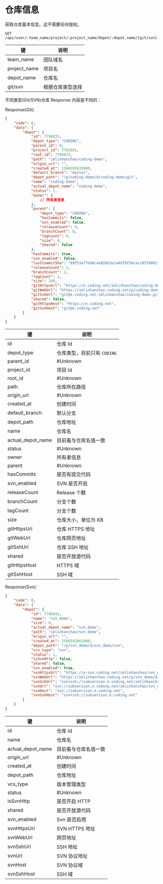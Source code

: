 # 仓库信息

获取仓库基本信息。这不需要任何授权。

```Request
GET /api/user/:team_name/project/:project_name/depot/:depot_name/[git/svn]
```

|键|说明|
|--|--|
|team_name|团队域名|
|project_name|项目名|
|depot_name|仓库名|
|git/svn|根据仓库类型选择|

不同类型(Git/SVN)仓库 Response 内容是不同的：

Response(Git):
```json
{
    "code": 0,
    "data": {
        "depot": {
            "id": 7796833,
            "depot_type": "CODING",
            "parent_id": 0,
            "project_id": 7763581,
            "root_id": 7796833,
            "path": "imlinhanchao/coding-demo",
            "origin_url": "",
            "created_at": 1586592635000,
            "default_branch": "master",
            "depot_path": "/p/coding-demo/d/coding-demo/git",
            "name": "coding-demo",
            "actual_depot_name": "coding-demo",
            "status": 1,
            "owner": {
                // 所有者信息
            },
            "parent": {
                "depot_type": "CODING",
                "hasCommits": false,
                "svn_enabled": false,
                "releaseCount": 0,
                "branchCount": 0,
                "tagCount": 0,
                "size": 0,
                "shared": false
            },
            "hasCommits": true,
            "svn_enabled": false,
            "lastCommitSha": "89f53a77e90c4a920b3e1a4d79f58cacc0378091",
            "releaseCount": 1,
            "branchCount": 2,
            "tagCount": 1,
            "size": 240,
            "gitHttpsUrl": "https://e.coding.net/imlinhanchao/coding-demo.git",
            "gitWebUrl": "https://imlinhanchao.coding.net/p/coding-demo/d/coding-demo",
            "gitSshUrl": "git@e.coding.net:imlinhanchao/coding-demo.git",
            "shared": false,
            "gitHttpsHost": "https://e.coding.net",
            "gitSshHost": "git@e.coding.net"
        }
    }
}
```

|键|说明|
|--|--|
|id|仓库 Id|
|depot_type|仓库类型，目前只有 `CODING`|
|parent_id|#Unknown|
|project_id|项目 Id|
|root_id|#Unknown|
|path|仓库所在路径|
|origin_url|#Unknown|
|created_at|创建时间|
|default_branch|默认分支|
|depot_path|仓库地址|
|name|仓库名|
|actual_depot_name|目前看与仓库名值一致|
|status|#Unknown|
|owner|所有者信息|
|parent|#Unknown|
|hasCommits|是否有提交代码|
|svn_enabled|SVN 是否开启|
|releaseCount|Release 个数|
|branchCount|分支个数|
|tagCount|分支个数|
|size|仓库大小，单位为 KB|
|gitHttpsUrl|仓库 HTTPS 地址|
|gitWebUrl|仓库网页地址|
|gitSshUrl|仓库 SSH 地址|
|shared|是否开放源代码|
|gitHttpsHost|HTTPS 域|
|gitSshHost|SSH 域|

Response(Svn):
```json
{
    "code": 0,
    "data": {
        "depot": {
            "id": 7796842,
            "name": "svn_demo",
            "size": 0,
            "actual_depot_name": "svn_demo",
            "path": "imlinhanchao/svn_demo",
            "origin_url": "",
            "created_at": 1586592861000,
            "depot_path": "/p/svn_demo/d/svn_demo/svn",
            "vcs_type": "svn",
            "status": 1,
            "isSvnHttp": false,
            "shared": false,
            "svn_enabled": true,
            "svnHttpsUrl": "https://e-svn.coding.net/imlinhanchao/svn_demo/svn_demo",
            "svnWebUrl": "https://imlinhanchao.coding.net/p/svn_demo/d/svn_demo",
            "svnSshUrl": "svn+ssh://subversion.e.coding.net/imlinhanchao/svn_demo",
            "svnUrl": "svn://subversion.e.coding.net/imlinhanchao/svn_demo",
            "svnHost": "svn://subversion.e.coding.net",
            "svnSshHost": "svn+ssh://subversion.e.coding.net"
        }
    }
}
```

|键|说明|
|--|--|
|id|仓库 Id|
|name|仓库名|
|actual_depot_name|目前看与仓库名值一致|
|origin_url|#Unknown|
|created_at|创建时间|
|depot_path|仓库地址|
|vcs_type|版本管理类型|
|status|#Unknown|
|isSvnHttp|是否开启 HTTP|
|shared|是否开放源代码|
|svn_enabled|Svn 是否启用|
|svnHttpsUrl|SVN HTTPS 地址|
|svnWebUrl|网页地址|
|svnSshUrl|SSH 地址|
|svnUrl|SVN 协议地址|
|svnHost|SVN 协议域|
|svnSshHost|SSH 域|

